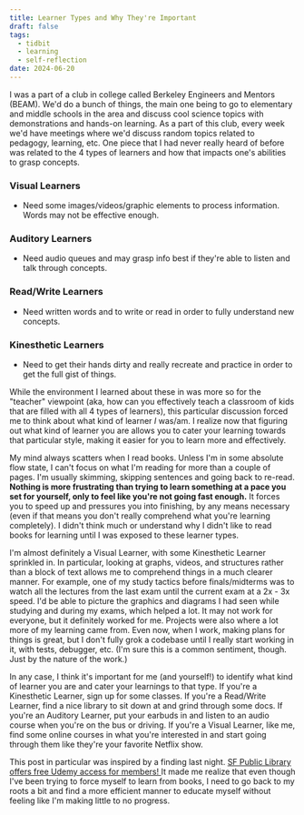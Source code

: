 ```yaml
---
title: Learner Types and Why They're Important
draft: false
tags:
  - tidbit
  - learning
  - self-reflection
date: 2024-06-20
---
```

 
I was a part of a club in college called Berkeley Engineers and Mentors (BEAM). We'd do a bunch of things, the main one being to go to elementary and middle schools in the area and discuss cool science topics with demonstrations and hands-on learning. As a part of this club, every week we'd have meetings where we'd discuss random topics related to pedagogy, learning, etc. One piece that I had never really heard of before was related to the 4 types of learners and how that impacts one's abilities to grasp concepts. 

### Visual Learners
- Need some images/videos/graphic elements to process information. Words may not be effective enough.

### Auditory Learners
- Need audio queues and may grasp info best if they're able to listen and talk through concepts.

### Read/Write Learners
- Need written words and to write or read in order to fully understand new concepts.

### Kinesthetic Learners
- Need to get their hands dirty and really recreate and practice in order to get the full gist of things.

While the environment I learned about these in was more so for the "teacher" viewpoint (aka, how can you effectively teach a classroom of kids that are filled with all 4 types of learners), this particular discussion forced me to think about what kind of learner *I* was/am. I realize now that figuring out what kind of learner you are allows you to cater your learning towards that particular style, making it easier for you to learn more and effectively.

My mind always scatters when I read books. Unless I'm in some absolute flow state, I can't focus on what I'm reading for more than a couple of pages. I'm usually skimming, skipping sentences and going back to re-read. **Nothing is more frustrating than trying to learn something at a pace you set for yourself, only to feel like you're not going fast enough.** It forces you to speed up and pressures you into finishing, by any means necessary (even if that means you don't really comprehend what you're learning completely). I didn't think much or understand why I didn't like to read books for learning until I was exposed to these learner types.

I'm almost definitely a Visual Learner, with some Kinesthetic Learner sprinkled in. In particular, looking at graphs, videos, and structures rather than a block of text allows me to comprehend things in a much clearer manner. For example, one of my study tactics before finals/midterms was to watch all the lectures from the last exam until the current exam at a 2x - 3x speed. I'd be able to picture the graphics and diagrams I had seen while studying and during my exams, which helped a lot. It may not work for everyone, but it definitely worked for me. Projects were also where a lot more of my learning came from. Even now, when I work, making plans for things is great, but I don't fully grok a codebase until I really start working in it, with tests, debugger, etc. (I'm sure this is a common sentiment, though. Just by the nature of the work.)

In any case, I think it's important for me (and yourself!) to identify what kind of learner you are and cater your learnings to that type. If you're a Kinesthetic Learner, sign up for some classes. If you're a Read/Write Learner, find a nice library to sit down at and grind through some docs. If you're an Auditory Learner, put your earbuds in and listen to an audio course when you're on the bus or driving. If you're a Visual Learner, like me, find some online courses in what you're interested in and start going through them like they're your favorite Netflix show.

This post in particular was inspired by a finding last night. [SF Public Library offers free Udemy access for members! ](https://sfpl.org/research-learn/elearning)It made me realize that even though I've been trying to force myself to learn from books, I need to go back to my roots a bit and find a more efficient manner to educate myself without feeling like I'm making little to no progress.


